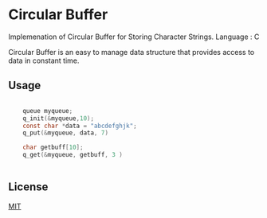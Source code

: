 # Circular Buffer
Implemenation of Circular Buffer for Storing Character Strings.
Language : C

Circular Buffer is an easy to manage data structure that provides access to data in constant time.

## Usage

```C

    queue myqueue;
    q_init(&myqueue,10);
    const char *data = "abcdefghjk";
    q_put(&myqueue, data, 7)

    char getbuff[10];
    q_get(&myqueue, getbuff, 3 )
    
```

## License
[MIT](https://choosealicense.com/licenses/mit/)
